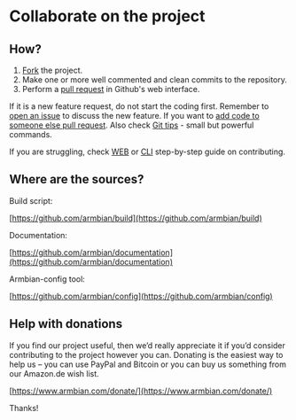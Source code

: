 # Collaborate on the project

## How?

1. [Fork](https://docs.github.com/en/free-pro-team@latest/github/getting-started-with-github/fork-a-repo) the project.
1. Make one or more well commented and clean commits to the repository. 
1. Perform a [pull request](https://docs.github.com/en/free-pro-team@latest/github/collaborating-with-issues-and-pull-requests/creating-a-pull-request) in Github's web interface.

If it is a new feature request, do not start the coding first. Remember to [open an issue](https://guides.github.com/features/issues/) to discuss the new feature. If you want to [add code to someone else pull request](https://tighten.co/blog/adding-commits-to-a-pull-request/). Also check [Git tips](https://github.com/git-tips) - small but powerful commands.

If you are struggling, check [WEB](https://www.exchangecore.com/blog/contributing-concrete5-github) or [CLI](https://www.digitalocean.com/community/tutorials/how-to-create-a-pull-request-on-github) step-by-step guide on contributing.

## Where are the sources?

Build script: 

[https://github.com/armbian/build](https://github.com/armbian/build)

Documentation:

[https://github.com/armbian/documentation](https://github.com/armbian/documentation)

Armbian-config tool:

[https://github.com/armbian/config](https://github.com/armbian/config)

## Help with donations

If you find our project useful, then we’d really appreciate it if you’d consider contributing to the project however you can. Donating is the easiest way to help us – you can use PayPal and Bitcoin or you can buy us something from our Amazon.de wish list.

[https://www.armbian.com/donate/](https://www.armbian.com/donate/)

Thanks!
